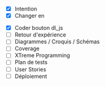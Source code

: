 - [x] Intention
- [x] Changer <a> en <form>
- [x] Coder bouton dl_js
- [ ] Retour d'expérience
- [ ] Diagrammes / Croquis / Schémas
- [ ] Coverage
- [ ] XTreme Programming
- [ ] Plan de tests
- [ ] User Stories
- [ ] Déploiement
